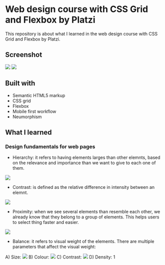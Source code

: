 # Web design course with CSS Grid and Flexbox by Platzi

This repository is about what I learned in the web design course with CSS Grid and Flexbox by Platzi.

## Screenshot

![](./images/desktop-design.jpeg)
![](./images/mobil-design.jpeg)

## Built with 

- Semantic HTML5 markup
- CSS grid
- Flexbox
- Mobile first workflow
- Neumorphism

## What I learned

### Design fundamentals for web pages

- Hierarchy: it refers to having elements larges than other elemnts, based on the relevance and importance than we want to give to each one of them. 

![](./images/hierarchy.jpg)

- Contrast: is defined as the relative difference in intensity between an elemnt. 

![](./images/contrast.jpg)

- Proximity: when we see several elements than resemble each other, we already know that they belong to a group of elements. This helps users to select thing faster and easier.

![](./images/proximity.jpg)

- Balance: it refers to visual weight of the elements. There are multiple parameters that affect the visual weight:

A) Size: 
![](./images/size.jpg)
B) Colour:
![](./images/colour.jpg)
C) Contrast:
![](./images/contrast-balance.jpg)
D) Density: 
1[](./images/density.jpg)